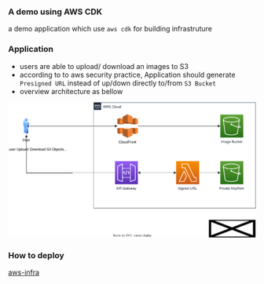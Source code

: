 ### A demo using AWS CDK
a demo application which use `aws cdk` for building infrastruture

### Application
- users are able to upload/ download an images to S3
- according to to aws security practice, Application should generate `Presigned URL` instead of up/down directly to/from `S3 Bucket`
- overview architecture as bellow
  
![top-page](/cloudfront-signed-url.drawio.svg)

### How to deploy

[aws-infra](/aws-infra/README.md)